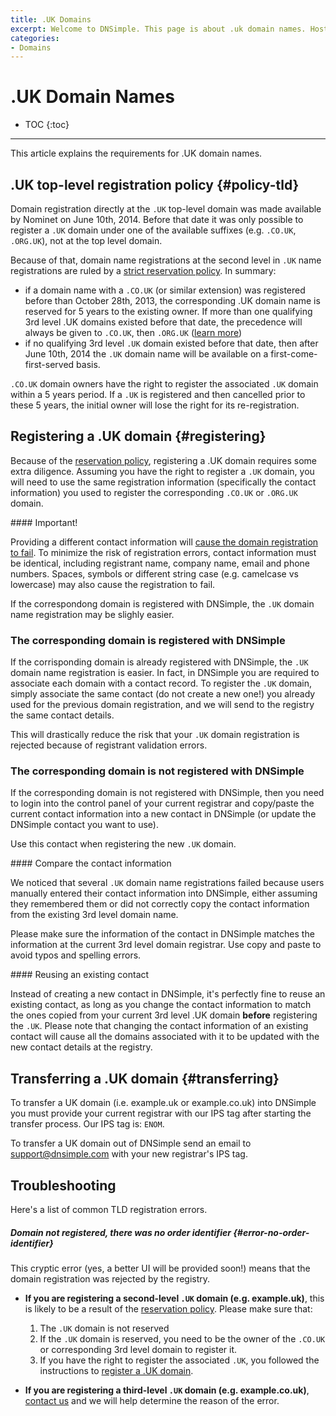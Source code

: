 ```yaml
---
title: .UK Domains
excerpt: Welcome to DNSimple. This page is about .uk domain names. Hosted DNS has never been this easy.
categories:
- Domains
---
```


# .UK Domain Names

* TOC
{:toc}

---

This article explains the requirements for .UK domain names.

## .UK top-level registration policy {#policy-tld}

Domain registration directly at the `.UK` top-level domain was made available by Nominet on June 10th, 2014. Before that date it was only possible to register a `.UK` domain under one of the available suffixes (e.g. `.CO.UK`, `.ORG.UK`), not at the top level domain.

Because of that, domain name registrations at the second level in `.UK` name registrations are ruled by a [strict reservation policy](http://registrars.nominet.org.uk/sites/default/files/sldr_rules_140507_final_0.pdf). In summary:

- if a domain name with a `.CO.UK` (or similar extension) was registered before than October 28th, 2013, the corresponding .UK domain name is reserved for 5 years to the existing owner. If more than one qualifying 3rd level .UK domains existed before that date, the precedence will always be given to `.CO.UK`, then `.ORG.UK` ([learn more](http://registrars.nominet.org.uk/sites/default/files/sldr_rules_140507_final_0.pdf))
- if no qualifying 3rd level `.UK` domain existed before that date, then after June 10th, 2014 the `.UK` domain name will be available on a first-come-first-served basis.

`.CO.UK` domain owners have the right to register the associated `.UK` domain within a 5 years period. If a `.UK` is registered and then cancelled prior to these 5 years, the initial owner will lose the right for its re-registration.

## Registering a .UK domain {#registering}

Because of the [reservation policy](#policy-tld), registering a .UK domain requires some extra diligence. Assuming you have the right to register a `.UK` domain, you will need to use the same registration information (specifically the contact information) you used to register the corresponding `.CO.UK` or `.ORG.UK` domain.

<warning>
#### Important!

Providing a different contact information will [cause the domain registration to fail](#error-no-order-identifier). To minimize the risk of registration errors, contact information must be identical, including registrant name, company name, email and phone numbers. Spaces, symbols or different string case (e.g. camelcase vs lowercase) may also cause the registration to fail.
</warning>

If the correspondong domain is registered with DNSimple, the `.UK` domain name registration may be slighly easier.

### The corresponding domain is registered with DNSimple

If the corrisponding domain is already registered with DNSimple, the `.UK` domain name registration is easier. In fact, in DNSimple you are required to associate each domain with a contact record. To register the `.UK` domain, simply associate the same contact (do not create a new one!) you already used for the previous domain registration, and we will send to the registry the same contact details.

This will drastically reduce the risk that your `.UK` domain registration is rejected because of registrant validation errors. 

### The corresponding domain is not registered with DNSimple

If the corresponding domain is not registered with DNSimple, then you need to login into the control panel of your current registrar and copy/paste the current contact information into a new contact in DNSimple (or update the DNSimple contact you want to use).

Use this contact when registering the new `.UK` domain.

<note>
#### Compare the contact information

We noticed that several `.UK` domain name registrations failed because users manually entered their contact information into DNSimple, either assuming they remembered them or did not correctly copy the contact information from the existing 3rd level domain name.

Please make sure the information of the contact in DNSimple matches the information at the current 3rd level domain registrar. Use copy and paste to avoid typos and spelling errors.
</note>

<info>
#### Reusing an existing contact

Instead of creating a new contact in DNSimple, it's perfectly fine to reuse an existing contact, as long as you change the contact information to match the ones copied from your current 3rd level .UK domain **before** registering the `.UK`. Please note that changing the contact information of an existing contact will cause all the domains associated with it to be updated with the new contact details at the registry.
</info>

## Transferring a .UK domain {#transferring}

To transfer a UK domain (i.e. example.uk or example.co.uk) into DNSimple you must provide your current registrar with our IPS tag after starting the transfer process. Our IPS tag is: `ENOM`.

To transfer a UK domain out of DNSimple send an email to support@dnsimple.com with your new registrar's IPS tag.

## Troubleshooting

Here's a list of common TLD registration errors.

##### Domain not registered, there was no order identifier {#error-no-order-identifier}

This cryptic error (yes, a better UI will be provided soon!) means that the domain registration was rejected by the registry.

- **If you are registering a second-level `.UK` domain (e.g. example.uk)**, this is likely to be a result of the [reservation policy](#policy-tld). Please make sure that:
  1. The `.UK` domain is not reserved
  1. If the `.UK` domain is reserved, you need to be the owner of the `.CO.UK` or corresponding 3rd level domain to register it.
  1. If you have the right to register the associated `.UK`, you followed the instructions to [register a .UK domain](#registering).

- **If you are registering a third-level `.UK` domain (e.g. example.co.uk)**, [contact us](https://dnsimple.com/contact) and we will help determine the reason of the error.
